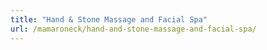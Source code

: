 ```yaml
---
title: "Hand & Stone Massage and Facial Spa"
url: /mamaroneck/hand-and-stone-massage-and-facial-spa/
---
```

